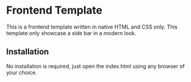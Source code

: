 # Frontend Template

This is a frontend template written in native HTML and CSS only.
This template only showcase a side bar in a modern look.

## Installation

No installation is required, just open the index.html using any browser of your choice.
